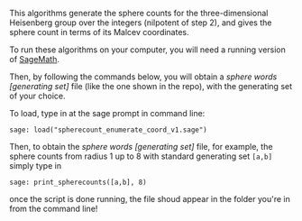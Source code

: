 This algorithms generate the sphere counts for the three-dimensional Heisenberg group over the integers (nilpotent of step 2), and gives the sphere count in terms of its Malcev coordinates. 

To run these algorithms on your computer, you will need a running version of [SageMath](http://www.sagemath.org/).

Then, by following the commands below, you will obtain a *sphere words [generating set]* file (like the one shown in the repo), with the generating set of your choice.

To load, type in at the sage prompt in command line:
```
sage: load("spherecount_enumerate_coord_v1.sage")

```
Then, to obtain the *sphere words [generating set]* file, for example, the sphere counts from radius 1 up to 8 with standard generating set ```[a,b]``` simply type in
```
sage: print_spherecounts([a,b], 8)
```
once the script is done running, the file shoud appear in the folder you're in from the command line!

